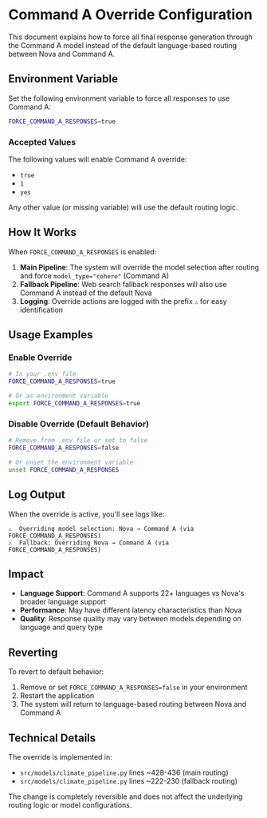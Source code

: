 # Command A Override Configuration

This document explains how to force all final response generation through the Command A model instead of the default language-based routing between Nova and Command A.

## Environment Variable

Set the following environment variable to force all responses to use Command A:

```bash
FORCE_COMMAND_A_RESPONSES=true
```

### Accepted Values

The following values will enable Command A override:
- `true`
- `1` 
- `yes`

Any other value (or missing variable) will use the default routing logic.

## How It Works

When `FORCE_COMMAND_A_RESPONSES` is enabled:

1. **Main Pipeline**: The system will override the model selection after routing and force `model_type="cohere"` (Command A)
2. **Fallback Pipeline**: Web search fallback responses will also use Command A instead of the default Nova
3. **Logging**: Override actions are logged with the prefix `⚠️` for easy identification

## Usage Examples

### Enable Override
```bash
# In your .env file
FORCE_COMMAND_A_RESPONSES=true

# Or as environment variable
export FORCE_COMMAND_A_RESPONSES=true
```

### Disable Override (Default Behavior)
```bash
# Remove from .env file or set to false
FORCE_COMMAND_A_RESPONSES=false

# Or unset the environment variable
unset FORCE_COMMAND_A_RESPONSES
```

## Log Output

When the override is active, you'll see logs like:

```
⚠️  Overriding model selection: Nova → Command A (via FORCE_COMMAND_A_RESPONSES)
⚠️  Fallback: Overriding Nova → Command A (via FORCE_COMMAND_A_RESPONSES)
```

## Impact

- **Language Support**: Command A supports 22+ languages vs Nova's broader language support
- **Performance**: May have different latency characteristics than Nova
- **Quality**: Response quality may vary between models depending on language and query type

## Reverting

To revert to default behavior:
1. Remove or set `FORCE_COMMAND_A_RESPONSES=false` in your environment
2. Restart the application
3. The system will return to language-based routing between Nova and Command A

## Technical Details

The override is implemented in:
- `src/models/climate_pipeline.py` lines ~428-436 (main routing)
- `src/models/climate_pipeline.py` lines ~222-230 (fallback routing)

The change is completely reversible and does not affect the underlying routing logic or model configurations.
